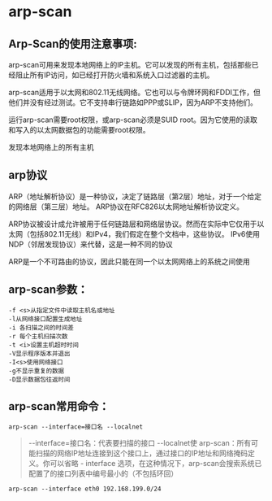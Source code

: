 # arp-scan

## Arp-Scan的使用注意事项:

arp-scan可用来发现本地网络上的IP主机。它可以发现的所有主机，包括那些已经阻止所有IP访问，如已经打开防火墙和系统入口过滤器的主机。

arp-scan适用于以太网和802.11无线网络。它也可以与令牌环网和FDDI工作，但他们并没有经过测试。它不支持串行链路如PPP或SLIP，因为ARP不支持他们。

运行arp-scan需要root权限，或arp-scan必须是SUID root。因为它使用的读取和写入的以太网数据包的功能需要root权限。

发现本地网络上的所有主机

## arp协议

ARP（地址解析协议）是一种协议，决定了链路层（第2层）地址，对于一个给定的网络层（第三层）地址。 ARP协议在RFC826以太网地址解析协议定义。

ARP协议被设计成允许被用于任何链路层和网络层协议。然而在实际中它仅用于以太网（包括802.11无线）和IPv4，我们假定在整个文档中，这些协议。 IPv6使用NDP（邻居发现协议）来代替，这是一种不同的协议

ARP是一个不可路由的协议，因此只能在同一个以太网网络上的系统之间使用

## arp-scan参数：

```
-f <s>从指定文件中读取主机名或地址
-l从网络接口配置生成地址
-i 各扫描之间的时间差 
-r 每个主机扫描次数
-t <i>设置主机超时时间 
-V显示程序版本并退出
-I<s>使用网络接口 
-g不显示重复的数据
-D显示数据包往返时间
```



## arp-scan常用命令：

`arp-scan --interface=接口名 --localnet`

> --interface=接口名：代表要扫描的接口
>  --localnet使 arp-scan：所有可能扫描的网络IP地址连接到这个接口上，通过接口的IP地址和网络掩码定义。你可以省略 - interface 选项，在这种情况下，arp-scan会搜索系统已配置了的接口列表中编号最小的（不包括环回）



`arp-scan --interface eth0 192.168.199.0/24`

